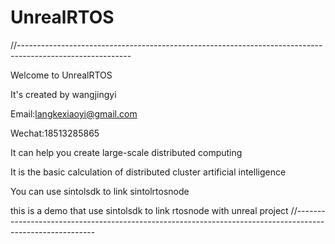 # UnrealRTOS
//----------------------------------------------------------------------------------------------------------  

Welcome to UnrealRTOS  

It's created by wangjingyi 

Email:langkexiaoyi@gmail.com  

Wechat:18513285865  

It can help you create large-scale distributed computing  

It is the basic calculation of distributed cluster artificial intelligence  

You can use sintolsdk to link sintolrtosnode  

this is a demo that use sintolsdk to link rtosnode with unreal project
//----------------------------------------------------------------------------------------------------------
